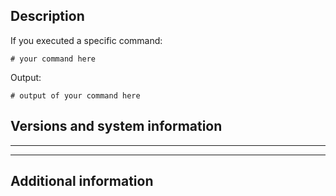 <!--
## Before you submit an issue
Please look up our issues, maybe your problem was mentioned before.
-->

## Description
<!-- Provide a short description of your problem here. -->

If you executed a specific command:
```shell
# your command here
```

Output:
```
# output of your command here
```

## Versions and system information
<!-- 
Paste the output of `crew sysinfo` between two `***` below

*If `crew sysinfo` does not works, use `cat /etc/lsb-release` instead.
-->
***
***

## Additional information
<!--
Mention things we might need to know. Like:

What I think needs to be done:
- [ ] step one
- [ ] step two
-->

<!--
## That's it
Thank you for submitting your issue.
When done, please delete the parts of this template which you don't need or these, which are only for guidance.
-->
